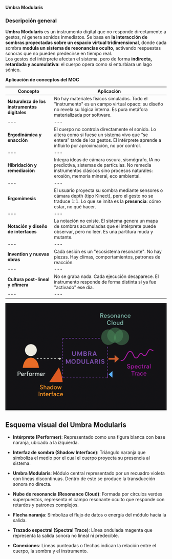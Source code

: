 **Umbra Modularis**

### **Descripción general**

**Umbra Modularis** es un instrumento digital que no responde directamente a gestos, ni genera sonidos inmediatos. Se basa en **la interacción de sombras proyectadas sobre un espacio virtual tridimensional**, donde cada sombra **modula un sistema de resonancias oculto**, activando respuestas sonoras que no pueden predecirse en tiempo real.  
Los gestos del intérprete afectan el sistema, pero de forma **indirecta, retardada y acumulativa**: el cuerpo opera como si enturbiara un lago sónico.

**Aplicación de conceptos del MOC**

|**Concepto**|**Aplicación**|
|---|---|
|**Naturaleza de los instrumentos digitales**|No hay materiales físicos simulados. Todo el "instrumento" es un campo virtual opaco: su diseño no revela su lógica interna. Es pura metáfora materializada por software.|
|---|---|
|**Ergodinámica y enacción**|El cuerpo no controla directamente el sonido. Lo altera como si fuese un sistema vivo que “se entera” tarde de los gestos. El intérprete aprende a influirlo por aproximación, no por control.|
|---|---|
|**Hibridación y remediación**|Integra ideas de cámara oscura, sismógrafo, IA no predictiva, sistemas de partículas. No remedia instrumentos clásicos sino procesos naturales: erosión, memoria mineral, eco ambiental.|
|---|---|
|**Ergomímesis**|El usuario proyecta su sombra mediante sensores o cámara depth (tipo Kinect), pero el gesto no se traduce 1:1. Lo que se imita es la **presencia**: cómo estar, no qué hacer.|
|---|---|
|**Notación y diseño de interfaces**|La notación no existe. El sistema genera un mapa de sombras acumuladas que el intérprete puede observar, pero no leer. Es una partitura muda y mutante.|
|---|---|
|**Invention y nuevas obras**|Cada sesión es un "ecosistema resonante". No hay piezas. Hay climas, comportamientos, patrones de reacción.|
|---|---|
|**Cultura post-lineal y efímera**|No se graba nada. Cada ejecución desaparece. El instrumento responde de forma distinta si ya fue "activado" ese día.|
|---|---|

![](<repo/i2TN25TP1 Sonic Writings/G7 Iván de la Peña/a/img.png>)

## **Esquema visual del Umbra Modularis**

- **Intérprete (Performer)**: Representado como una figura blanca con base naranja, ubicado a la izquierda.  
    
- **Interfaz de sombra (Shadow Interface)**: Triángulo naranja que simboliza el medio por el cual el cuerpo proyecta su presencia al sistema.  
    
- **Umbra Modularis**: Módulo central representado por un recuadro violeta con líneas discontinuas. Dentro de este se produce la transducción sonora no directa.  
    
- **Nube de resonancia (Resonance Cloud)**: Formada por círculos verdes superpuestos, representa el campo resonante oculto que responde con retardos y patrones complejos.  
    
- **Flecha naranja**: Simboliza el flujo de datos o energía del módulo hacia la salida.  
    
- **Trazado espectral (Spectral Trace)**: Línea ondulada magenta que representa la salida sonora no lineal ni predecible.  
    
- **Conexiones**: Líneas punteadas o flechas indican la relación entre el cuerpo, la sombra y el instrumento.